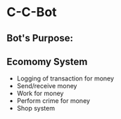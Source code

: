 # C-C-Bot

## Bot's Purpose:
## Ecomomy System
- Logging of transaction for money
- Send/receive money
- Work for money
- Perform crime for money
- Shop system